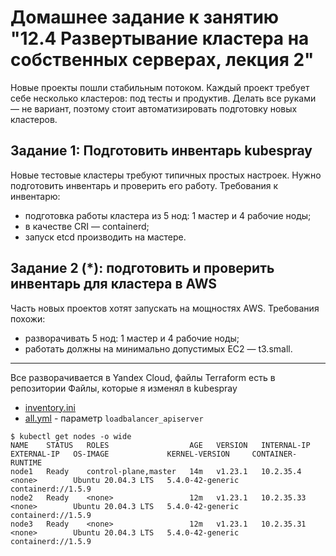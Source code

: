 # Домашнее задание к занятию "12.4 Развертывание кластера на собственных серверах, лекция 2"
Новые проекты пошли стабильным потоком. Каждый проект требует себе несколько кластеров: под тесты и продуктив. Делать все руками — не вариант, поэтому стоит автоматизировать подготовку новых кластеров.

## Задание 1: Подготовить инвентарь kubespray
Новые тестовые кластеры требуют типичных простых настроек. Нужно подготовить инвентарь и проверить его работу. Требования к инвентарю:
* подготовка работы кластера из 5 нод: 1 мастер и 4 рабочие ноды;
* в качестве CRI — containerd;
* запуск etcd производить на мастере.

## Задание 2 (*): подготовить и проверить инвентарь для кластера в AWS
Часть новых проектов хотят запускать на мощностях AWS. Требования похожи:
* разворачивать 5 нод: 1 мастер и 4 рабочие ноды;
* работать должны на минимально допустимых EC2 — t3.small.

---
Все разворачивается в Yandex Cloud, файлы Terraform есть в репозитории
Файлы, которые я изменял в kubespray
- [inventory.ini](/kubespray/inventory/mycluster/inventory.ini)
- [all.yml](/kubespray/inventory/mycluster/group_vars/all/all.yml) - параметр `loadbalancer_apiserver`

```
$ kubectl get nodes -o wide
NAME    STATUS   ROLES                  AGE   VERSION   INTERNAL-IP   EXTERNAL-IP   OS-IMAGE             KERNEL-VERSION     CONTAINER-RUNTIME
node1   Ready    control-plane,master   14m   v1.23.1   10.2.35.4     <none>        Ubuntu 20.04.3 LTS   5.4.0-42-generic   containerd://1.5.9
node2   Ready    <none>                 12m   v1.23.1   10.2.35.33    <none>        Ubuntu 20.04.3 LTS   5.4.0-42-generic   containerd://1.5.9
node3   Ready    <none>                 12m   v1.23.1   10.2.35.31    <none>        Ubuntu 20.04.3 LTS   5.4.0-42-generic   containerd://1.5.9
```
